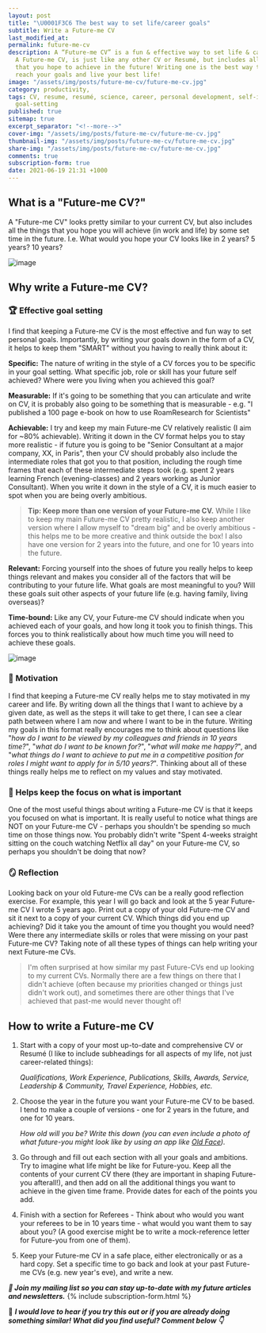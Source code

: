 ```yaml
---
layout: post
title: "\U0001F3C6 The best way to set life/career goals"
subtitle: Write a Future-me CV
last_modified_at: 
permalink: future-me-cv
description: A “Future-me CV” is a fun & effective way to set life & career goals.
  A Future-me CV, is just like any other CV or Resumé, but includes all of the things
  that you hope to achieve in the future! Writing one is the best way to keep motivated,
  reach your goals and live your best life!
image: "/assets/img/posts/future-me-cv/future-me-cv.jpg"
category: productivity,
tags: CV, resume, resumé, science, career, personal development, self-improvement,
  goal-setting
published: true
sitemap: true
excerpt_separator: "<!--more-->"
cover-img: "/assets/img/posts/future-me-cv/future-me-cv.jpg"
thumbnail-img: "/assets/img/posts/future-me-cv/future-me-cv.jpg"
share-img: "/assets/img/posts/future-me-cv/future-me-cv.jpg"
comments: true
subscription-form: true
date: 2021-06-19 21:31 +1000
---
```

## **What is a "Future-me CV?"**

A "Future-me CV" looks pretty similar to your current CV, but also includes all the things that you hope you will achieve (in work and life) by some set time in the future. I.e. What would you hope your CV looks like in 2 years? 5 years? 10 years? 

![image](/assets/img/posts/future-me-cv/future-me-cv.jpg) 

## **Why write a Future-me CV?**
  
### 🏆 Effective goal setting

I find that keeping a Future-me CV  is the most effective and fun way to set personal goals. Importantly, by writing your goals down in the form of a CV, it helps to keep them "SMART" without you having to really think about it: 

  **Specific:** The nature of writing in the style of a CV forces you to be specific in your goal setting. What specific job, role or skill has your future self achieved? Where were you living when you achieved this goal? 

  **Measurable:** If it's going to be something that you can articulate and write on CV, it is probably also going to be something that is measurable - e.g. "I published a 100 page e-book on how to use RoamResearch for Scientists"

  **Achievable:** I try and keep my main Future-me CV relatively realistic (I aim for ~80% achievable). Writing it down in the CV format helps you to stay more realistic - if future you is going to be "Senior Consultant at a major company, XX, in Paris", then your CV should probably also include the intermediate roles that got you to that position, including the rough time frames that each of these intermediate steps took  (e.g. spent 2 years learning French (evening-classes) and 2 years working as Junior Consultant). When you write it down in the style of a CV, it is much easier to spot when you are being overly ambitious.

> **Tip: Keep more than one version of your Future-me CV.** While I like to keep my main Future-me CV pretty realistic, I also keep another version where I allow myself to "dream big" and be overly ambitious - this helps me to be more creative and think outside the box! I also have one version for 2 years into the future, and one for 10 years into the future.   

  **Relevant:** Forcing yourself into the shoes of future you really helps to keep things relevant and makes you consider all of the factors that will be contributing to your future life. What goals are most meaningful to you? Will these goals suit other aspects of your future life (e.g. having family, living overseas)? 

  **Time-bound:** Like any CV, your Future-me CV should indicate when you achieved each of your goals, and how long it took you to finish things. This forces you to think realistically about how much time you will need to achieve these goals.
  
![image](/assets/img/posts/future-me-cv/smart-goals.jpg) 

### 💪 Motivation

I find that keeping a Future-me CV really helps me to stay motivated in my career and life. By writing down all the things that I want to achieve by a given date, as well as the steps it will take to get there, I can see a clear path between where I am now and where I want to be in the future. Writing my goals in this format really encourages me to think about questions like "_how do I want to be viewed by my colleagues and friends in 10 years time?_", "_what do I want to be known for?_", "_what will make me happy?_", and "_what things do I want to achieve to put me in a competitive position for roles I might want to apply for in 5/10 years?_". Thinking about all of these things really helps me to reflect on my values and stay motivated. 
  
### 🔎 Helps keep the focus on what is important

One of the most useful things about writing a Future-me CV is that it keeps you focused on what is important. It is really useful to notice what things are NOT on your Future-me CV - perhaps you shouldn't be spending so much time on those things now. You probably didn't write "Spent 4-weeks straight sitting on the couch watching Netflix all day" on your Future-me CV, so perhaps you shouldn't be doing that now? 

### 🪞 Reflection

Looking back on your old Future-me CVs can be a really good reflection exercise. For example, this year I will go back and look at the 5 year Future-me CV I wrote 5 years ago. Print out a copy of your old Future-me CV and sit it next to a copy of your current CV. Which things did you end up achieving? Did it take you the amount of time you thought you would need? Were there any intermediate skills or roles that were missing on your past Future-me CV? Taking note of all these types of things can help writing your next Future-me CVs. 

> I'm often surprised at how similar my past Future-CVs end up looking to my current CVs. Normally there are a few things on there that I didn't achieve (often because my priorities changed or things just didn't work out), and sometimes there are other things that I've achieved that past-me would never thought of!

## How to write a Future-me CV 
  
1. Start with a copy of your most up-to-date and comprehensive CV or Resumé (I like to include subheadings for all aspects of my life, not just career-related things):

    _Qualifications, Work Experience, Publications, Skills, Awards, Service, Leadership & Community, Travel Experience, Hobbies, etc._

2. Choose the year in the future you want your Future-me CV to be based. I tend to make a couple of versions - one for 2 years in the future, and one for 10 years. 

    _How old will you be? Write this down (you can even include a photo of what future-you might look like by using an app like [Old Face](https://www.regendus.com/best-age-progression-apps/))._

3. Go through and fill out each section with all your goals and ambitions. Try to imagine what life might be like for Future-you. Keep all the contents of your current CV there (they are important in shaping Future-you afterall!), and then add on all the additional things you want to achieve in the given time frame. Provide dates for each of the points you add. 

4. Finish with a section for Referees - Think about who would you want your referees to be in 10 years time - what would you want them to say about you? (A good exercise might be to write a mock-reference letter for Future-you from one of them). 

5. Keep your Future-me CV in a safe place, either electronically or as a hard copy. Set a specific time to go back and look at your past Future-me CVs (e.g. new year's eve), and write a new. 

**_📨 Join my mailing list so you can stay up-to-date with my future articles and newsletters._**
{% include subscription-form.html %}

💬 _**I would love to hear if you try this out or if you are already doing something similar! What did you find useful? Comment below 👇**_




